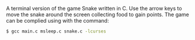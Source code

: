 A terminal version of the game Snake written in C. Use the arrow keys to move the snake around the screen collecting food to gain points. The game can be complied using  with the command:
```bash
$ gcc main.c msleep.c snake.c -lcurses
```
